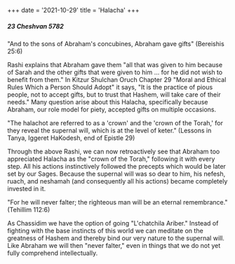 +++
date = '2021-10-29'
title = 'Halacha'
+++

##### 23 Cheshvan 5782

"And to the sons of Abraham's concubines, Abraham gave gifts" (Bereishis 25:6)

Rashi explains that Abraham gave them "all that was given to him because of Sarah and the other gifts that were given to him ... for he did not wish to benefit from them." In Kitzur Shulchan Oruch Chapter 29 "Moral and Ethical Rules Which a Person Should Adopt" it says, "It is the practice of pious people, not to accept gifts, but to trust that Hashem, will take care of their needs." Many question arise about this Halacha, specifically because Abraham, our role model for piety, accepted gifts on multiple occasions.

"The halachot are referred to as a 'crown' and the 'crown of the Torah,' for they reveal the supernal will, which is at the level of keter." (Lessons in Tanya, Iggeret HaKodesh, end of Epistle 29)

Through the above Rashi, we can now retroactively see that Abraham too appreciated Halacha as the "crown of the Torah," following it with every step. All his actions instinctively followed the precepts which would be later set by our Sages. Because the supernal will was so dear to him, his nefesh, ruach, and neshamah (and consequently all his actions) became completely invested in it.

"For he will never falter; the righteous man will be an eternal remembrance." (Tehillim 112:6)

As Chassidim we have the option of going "L'chatchila Ariber." Instead of fighting with the base instincts of this world we can meditate on the greatness of Hashem and thereby bind our very nature to the supernal will. Like Abraham we will then "never falter," even in things that we do not yet fully comprehend intellectually.
